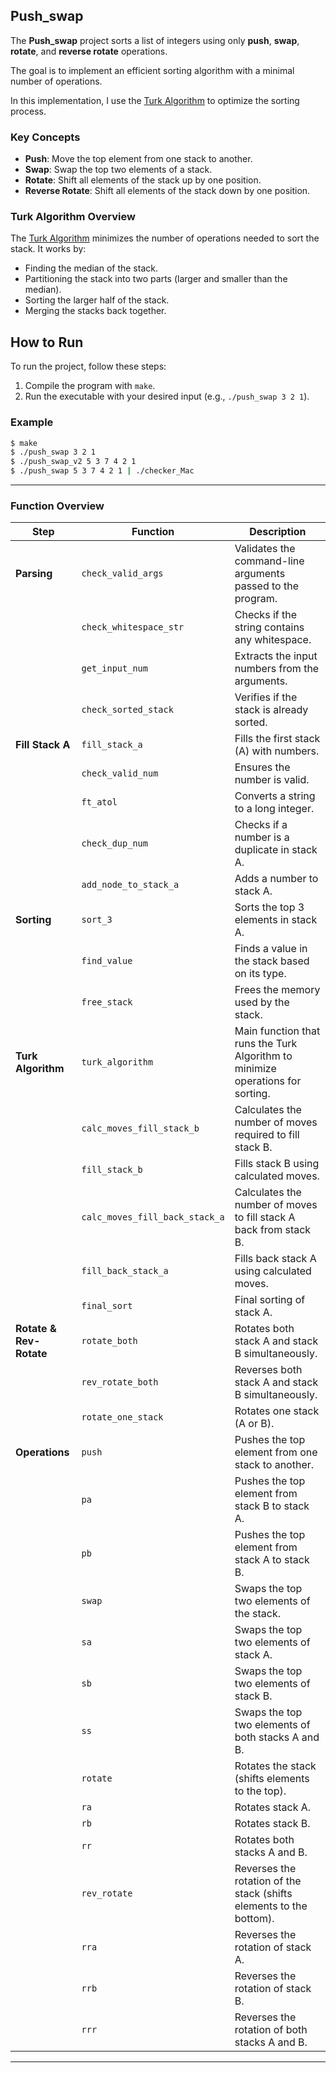 ## **Push_swap**

The **Push_swap** project sorts a list of integers using only **push**, **swap**, **rotate**, and **reverse rotate** operations. 

The goal is to implement an efficient sorting algorithm with a minimal number of operations.

In this implementation, I use the [Turk Algorithm](https://medium.com/@ayogun/push-swap-c1f5d2d41e97) to optimize the sorting process.

### **Key Concepts**

- **Push**: Move the top element from one stack to another.
- **Swap**: Swap the top two elements of a stack.
- **Rotate**: Shift all elements of the stack up by one position.
- **Reverse Rotate**: Shift all elements of the stack down by one position.

### **Turk Algorithm Overview**

The [Turk Algorithm](https://medium.com/@ayogun/push-swap-c1f5d2d41e97) minimizes the number of operations needed to sort the stack. It works by:

- Finding the median of the stack.
- Partitioning the stack into two parts (larger and smaller than the median).
- Sorting the larger half of the stack.
- Merging the stacks back together.

## How to Run

To run the project, follow these steps:

1. Compile the program with `make`.
2. Run the executable with your desired input (e.g., `./push_swap 3 2 1`).

### Example

```bash
$ make
$ ./push_swap 3 2 1
$ ./push_swap_v2 5 3 7 4 2 1
$ ./push_swap 5 3 7 4 2 1 | ./checker_Mac
```

---

### Function Overview

| **Step**            | **Function**                      | **Description**                                                                 |
|---------------------|-----------------------------------|---------------------------------------------------------------------------------|
| **Parsing**         | `check_valid_args`                | Validates the command-line arguments passed to the program.                     |
|                     | `check_whitespace_str`            | Checks if the string contains any whitespace.                                   |
|                     | `get_input_num`                   | Extracts the input numbers from the arguments.                                  |
|                     | `check_sorted_stack`              | Verifies if the stack is already sorted.                                        |
| **Fill Stack A**    | `fill_stack_a`                    | Fills the first stack (A) with numbers.                                         |
|                     | `check_valid_num`                 | Ensures the number is valid.                                                    |
|                     | `ft_atol`                         | Converts a string to a long integer.                                            |
|                     | `check_dup_num`                   | Checks if a number is a duplicate in stack A.                                   |
|                     | `add_node_to_stack_a`             | Adds a number to stack A.                                                      |
| **Sorting**         | `sort_3`                          | Sorts the top 3 elements in stack A.                                            |
|                     | `find_value`                      | Finds a value in the stack based on its type.                                   |
|                     | `free_stack`                      | Frees the memory used by the stack.                                             |
| **Turk Algorithm**  | `turk_algorithm`                  | Main function that runs the Turk Algorithm to minimize operations for sorting.   |
|                     | `calc_moves_fill_stack_b`         | Calculates the number of moves required to fill stack B.                        |
|                     | `fill_stack_b`                    | Fills stack B using calculated moves.                                           |
|                     | `calc_moves_fill_back_stack_a`    | Calculates the number of moves to fill stack A back from stack B.               |
|                     | `fill_back_stack_a`               | Fills back stack A using calculated moves.                                      |
|                     | `final_sort`                      | Final sorting of stack A.                                                      |
| **Rotate & Rev-Rotate** | `rotate_both`                  | Rotates both stack A and stack B simultaneously.                                |
|                     | `rev_rotate_both`                 | Reverses both stack A and stack B simultaneously.                               |
|                     | `rotate_one_stack`                | Rotates one stack (A or B).                                                     |
| **Operations**      | `push`                            | Pushes the top element from one stack to another.                               |
|                     | `pa`                              | Pushes the top element from stack B to stack A.                                 |
|                     | `pb`                              | Pushes the top element from stack A to stack B.                                 |
|                     | `swap`                            | Swaps the top two elements of the stack.                                        |
|                     | `sa`                              | Swaps the top two elements of stack A.                                          |
|                     | `sb`                              | Swaps the top two elements of stack B.                                          |
|                     | `ss`                              | Swaps the top two elements of both stacks A and B.                              |
|                     | `rotate`                          | Rotates the stack (shifts elements to the top).                                 |
|                     | `ra`                              | Rotates stack A.                                                                |
|                     | `rb`                              | Rotates stack B.                                                                |
|                     | `rr`                              | Rotates both stacks A and B.                                                   |
|                     | `rev_rotate`                      | Reverses the rotation of the stack (shifts elements to the bottom).             |
|                     | `rra`                             | Reverses the rotation of stack A.                                              |
|                     | `rrb`                             | Reverses the rotation of stack B.                                              |
|                     | `rrr`                             | Reverses the rotation of both stacks A and B.                                  |


---



